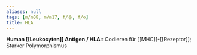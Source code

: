 ```yaml
---
aliases: null
tags: [m/m08, m/m17, f/🩸, f/⚙️]
title: HLA
---
```

**Human [[Leukocyten]] Antigen / HLA**:: Codieren für [[MHC]]-[[Rezeptor]]; Starker Polymorphismus